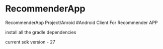 # RecommenderApp
RecommenderApp Project/Anroid
#Android Client For Recommender APP

install all the gradle dependencies

current sdk version - 27
